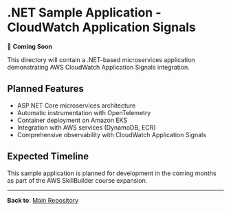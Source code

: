 # .NET Sample Application - CloudWatch Application Signals

🚧 **Coming Soon**

This directory will contain a .NET-based microservices application demonstrating AWS CloudWatch Application Signals integration.

## Planned Features

- ASP.NET Core microservices architecture
- Automatic instrumentation with OpenTelemetry
- Container deployment on Amazon EKS
- Integration with AWS services (DynamoDB, ECR)
- Comprehensive observability with CloudWatch Application Signals

## Expected Timeline

This sample application is planned for development in the coming months as part of the AWS SkillBuilder course expansion.

---

**Back to**: [Main Repository](../README.md)